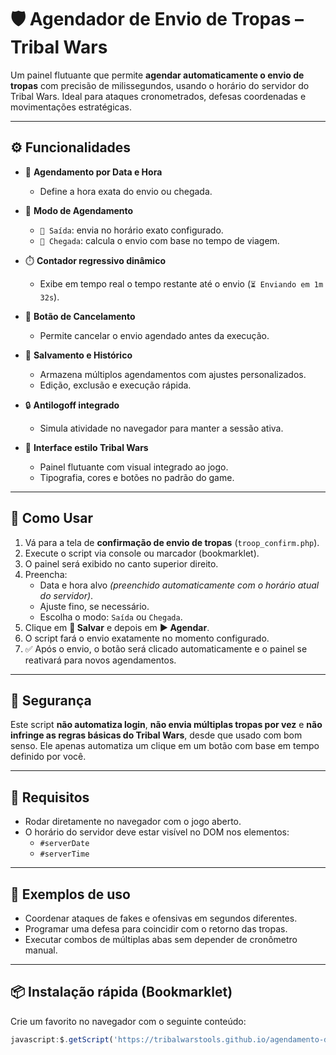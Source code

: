 # 🛡️ Agendador de Envio de Tropas – Tribal Wars

Um painel flutuante que permite **agendar automaticamente o envio de tropas** com precisão de milissegundos, usando o horário do servidor do Tribal Wars. Ideal para ataques cronometrados, defesas coordenadas e movimentações estratégicas.

---

## ⚙️ Funcionalidades

- 📅 **Agendamento por Data e Hora**
  - Define a hora exata do envio ou chegada.

- 🎯 **Modo de Agendamento**
  - `🚀 Saída`: envia no horário exato configurado.
  - `🎯 Chegada`: calcula o envio com base no tempo de viagem.

- ⏱️ **Contador regressivo dinâmico**
  - Exibe em tempo real o tempo restante até o envio (`⏳ Enviando em 1m 32s`).

- 🛑 **Botão de Cancelamento**
  - Permite cancelar o envio agendado antes da execução.

- 💾 **Salvamento e Histórico**
  - Armazena múltiplos agendamentos com ajustes personalizados.
  - Edição, exclusão e execução rápida.

- 🔒 **Antilogoff integrado**
  - Simula atividade no navegador para manter a sessão ativa.

- 🧠 **Interface estilo Tribal Wars**
  - Painel flutuante com visual integrado ao jogo.
  - Tipografia, cores e botões no padrão do game.

---

## 🧭 Como Usar

1. Vá para a tela de **confirmação de envio de tropas** (`troop_confirm.php`).
2. Execute o script via console ou marcador (bookmarklet).
3. O painel será exibido no canto superior direito.
4. Preencha:
   - Data e hora alvo *(preenchido automaticamente com o horário atual do servidor)*.
   - Ajuste fino, se necessário.
   - Escolha o modo: `Saída` ou `Chegada`.
5. Clique em **💾 Salvar** e depois em **▶️ Agendar**.
6. O script fará o envio exatamente no momento configurado.
7. ✅ Após o envio, o botão será clicado automaticamente e o painel se reativará para novos agendamentos.

---

## 🔐 Segurança

Este script **não automatiza login**, **não envia múltiplas tropas por vez** e **não infringe as regras básicas do Tribal Wars**, desde que usado com bom senso. Ele apenas automatiza um clique em um botão com base em tempo definido por você.

---

## 📝 Requisitos

- Rodar diretamente no navegador com o jogo aberto.
- O horário do servidor deve estar visível no DOM nos elementos:
  - `#serverDate`
  - `#serverTime`

---

## 🧪 Exemplos de uso

- Coordenar ataques de fakes e ofensivas em segundos diferentes.
- Programar uma defesa para coincidir com o retorno das tropas.
- Executar combos de múltiplas abas sem depender de cronômetro manual.

---

## 📦 Instalação rápida (Bookmarklet)

Crie um favorito no navegador com o seguinte conteúdo:

```js
javascript:$.getScript('https://tribalwarstools.github.io/agendamento-de-tropas/agendadorEnvio.js');
